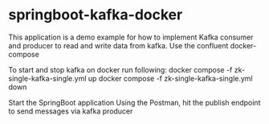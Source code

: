 # springboot-kafka-docker

This application is a demo example for how to implement Kafka consumer and producer to read and write data from kafka.
Use the confluent docker-compose

To start and stop kafka on docker run following:
docker compose -f zk-single-kafka-single.yml up
docker compose -f zk-single-kafka-single.yml down

Start the SpringBoot application
Using the Postman, hit the publish endpoint to send messages via kafka producer